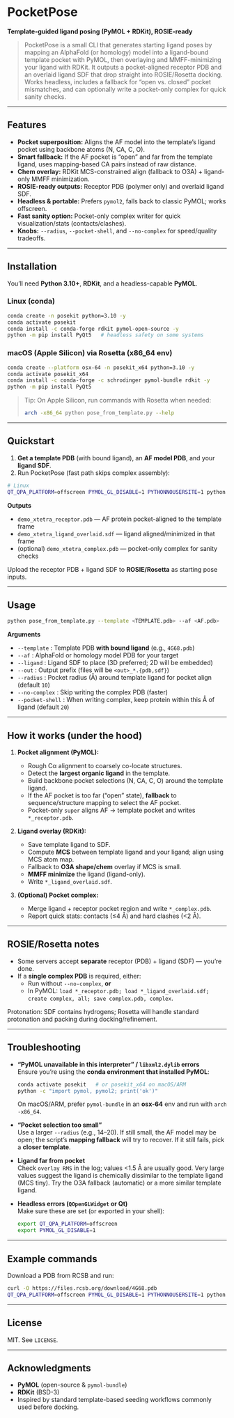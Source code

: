 # PocketPose

**Template-guided ligand posing (PyMOL + RDKit), ROSIE-ready**

> PocketPose is a small CLI that generates starting ligand poses by mapping an AlphaFold (or homology) model into a ligand-bound template pocket with PyMOL, then overlaying and MMFF-minimizing your ligand with RDKit. It outputs a pocket-aligned receptor PDB and an overlaid ligand SDF that drop straight into ROSIE/Rosetta docking. Works headless, includes a fallback for “open vs. closed” pocket mismatches, and can optionally write a pocket-only complex for quick sanity checks.

---

## Features

- **Pocket superposition:** Aligns the AF model into the template’s ligand pocket using backbone atoms (N, CA, C, O).  
- **Smart fallback:** If the AF pocket is “open” and far from the template ligand, uses mapping-based CA pairs instead of raw distance.  
- **Chem overlay:** RDKit MCS-constrained align (fallback to O3A) + ligand-only MMFF minimization.  
- **ROSIE-ready outputs:** Receptor PDB (polymer only) and overlaid ligand SDF.  
- **Headless & portable:** Prefers `pymol2`, falls back to classic PyMOL; works offscreen.  
- **Fast sanity option:** Pocket-only complex writer for quick visualization/stats (contacts/clashes).  
- **Knobs:** `--radius`, `--pocket-shell`, and `--no-complex` for speed/quality tradeoffs.

---

## Installation

You’ll need **Python 3.10+**, **RDKit**, and a headless-capable **PyMOL**.

### Linux (conda)

```bash
conda create -n posekit python=3.10 -y
conda activate posekit
conda install -c conda-forge rdkit pymol-open-source -y
python -m pip install PyQt5   # headless safety on some systems
```

### macOS (Apple Silicon) via Rosetta (x86_64 env)

```bash
conda create --platform osx-64 -n posekit_x64 python=3.10 -y
conda activate posekit_x64
conda install -c conda-forge -c schrodinger pymol-bundle rdkit -y
python -m pip install PyQt5
```

> Tip: On Apple Silicon, run commands with Rosetta when needed:
> ```bash
> arch -x86_64 python pose_from_template.py --help
> ```

---

## Quickstart

1) **Get a template PDB** (with bound ligand), an **AF model PDB**, and your **ligand SDF**.  
2) Run PocketPose (fast path skips complex assembly):

```bash
# Linux
QT_QPA_PLATFORM=offscreen PYMOL_GL_DISABLE=1 PYTHONNOUSERSITE=1 python pose_from_template.py   --template 3VXC.pdb   --af Athe_0181_3VXC.pdb   --ligand xylotetraose.sdf   --out demo_xtetra   --radius 14   --no-complex
```

**Outputs**
- `demo_xtetra_receptor.pdb` — AF protein pocket-aligned to the template frame  
- `demo_xtetra_ligand_overlaid.sdf` — ligand aligned/minimized in that frame  
- (optional) `demo_xtetra_complex.pdb` — pocket-only complex for sanity checks

Upload the receptor PDB + ligand SDF to **ROSIE/Rosetta** as starting pose inputs.

---

## Usage

```bash
python pose_from_template.py --template <TEMPLATE.pdb> --af <AF.pdb>   --ligand <LIGAND.sdf> --out <PREFIX> [--radius 10] [--no-complex] [--pocket-shell 20]
```

**Arguments**
- `--template` : Template PDB **with bound ligand** (e.g., `4G68.pdb`)  
- `--af`       : AlphaFold or homology model PDB for your target  
- `--ligand`   : Ligand SDF to place (3D preferred; 2D will be embedded)  
- `--out`      : Output prefix (files will be `<out>_*.{pdb,sdf}`)  
- `--radius`   : Pocket radius (Å) around template ligand for pocket align (default `10`)  
- `--no-complex` : Skip writing the complex PDB (faster)  
- `--pocket-shell` : When writing complex, keep protein within this Å of ligand (default `20`)

---

## How it works (under the hood)

1. **Pocket alignment (PyMOL):**
   - Rough Cα alignment to coarsely co-locate structures.  
   - Detect the **largest organic ligand** in the template.  
   - Build backbone pocket selections (N, CA, C, O) around the template ligand.  
   - If the AF pocket is too far (“open” state), **fallback** to sequence/structure mapping to select the AF pocket.  
   - Pocket-only `super` aligns AF → template pocket and writes `*_receptor.pdb`.

2. **Ligand overlay (RDKit):**
   - Save template ligand to SDF.  
   - Compute **MCS** between template ligand and your ligand; align using MCS atom map.  
   - Fallback to **O3A shape/chem** overlay if MCS is small.  
   - **MMFF minimize** the ligand (ligand-only).  
   - Write `*_ligand_overlaid.sdf`.

3. **(Optional) Pocket complex:**
   - Merge ligand + receptor pocket region and write `*_complex.pdb`.  
   - Report quick stats: contacts (≤4 Å) and hard clashes (<2 Å).

---

## ROSIE/Rosetta notes

- Some servers accept **separate** receptor (PDB) + ligand (SDF) — you’re done.  
- If a **single complex PDB** is required, either:
  - Run without `--no-complex`, **or**
  - In PyMOL: `load *_receptor.pdb; load *_ligand_overlaid.sdf; create complex, all; save complex.pdb, complex`.

Protonation: SDF contains hydrogens; Rosetta will handle standard protonation and packing during docking/refinement.

---

## Troubleshooting

- **“PyMOL unavailable in this interpreter” / `libxml2.dylib` errors**  
  Ensure you’re using the **conda environment that installed PyMOL**:
  ```bash
  conda activate posekit   # or posekit_x64 on macOS/ARM
  python -c "import pymol, pymol2; print('ok')"
  ```
  On macOS/ARM, prefer `pymol-bundle` in an **osx-64** env and run with `arch -x86_64`.

- **“Pocket selection too small”**  
  Use a larger `--radius` (e.g., 14–20). If still small, the AF model may be open; the script’s **mapping fallback** will try to recover. If it still fails, pick a **closer template**.

- **Ligand far from pocket**  
  Check `overlay RMS` in the log; values <1.5 Å are usually good. Very large values suggest the ligand is chemically dissimilar to the template ligand (MCS tiny). Try the O3A fallback (automatic) or a more similar template ligand.

- **Headless errors (`QOpenGLWidget` or Qt)**  
  Make sure these are set (or exported in your shell):
  ```bash
  export QT_QPA_PLATFORM=offscreen
  export PYMOL_GL_DISABLE=1
  ```

---

## Example commands

Download a PDB from RCSB and run:

```bash
curl -O https://files.rcsb.org/download/4G68.pdb
QT_QPA_PLATFORM=offscreen PYMOL_GL_DISABLE=1 PYTHONNOUSERSITE=1 python pose_from_template.py   --template 4G68.pdb   --af my_target_AF.pdb   --ligand my_ligand.sdf   --out myjob --radius 14 --no-complex
```

---

## License

MIT. See `LICENSE`.

---

## Acknowledgments

- **PyMOL** (open-source & `pymol-bundle`)  
- **RDKit** (BSD-3)  
- Inspired by standard template-based seeding workflows commonly used before docking.
